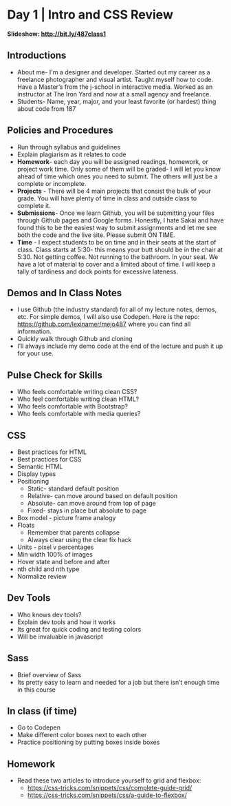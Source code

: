 # Day 1	 | Intro and CSS Review

**Slideshow: http://bit.ly/487class1**

## Introductions
* About me- I'm a designer and developer. Started out my career as a freelance photographer and visual artist. Taught myself how to code. Have a Master’s from the j-school in interactive media. Worked as an instructor at The Iron Yard and now at a small agency and freelance.
* Students- Name, year, major, and your least favorite (or hardest) thing about code from 187

## Policies and Procedures
* Run through syllabus and guidelines
* Explain plagiarism as it relates to code
* **Homework**- each day you will be assigned readings, homework, or project work time. Only some of them will be graded- I will let you know ahead of time which ones you need to submit. The others will just be a complete or incomplete.
* **Projects** - There will be 4 main projects that consist the bulk of your grade. You will have plenty of time in class and outside class to complete it.
* **Submissions**- Once we learn Github, you will be submitting your files through Github pages and Google forms. Honestly, I hate Sakai and have found this to be the easiest way to submit assignments and let me see both the code and the live site. Please submit ON TIME.
* **Time** - I expect students to be on time and in their seats at the start of class. Class starts at 5:30- this means your butt should be in the chair at 5:30. Not getting coffee. Not running to the bathroom. In your seat. We have a lot of material to cover and a limited about of time. I will keep a tally of tardiness and dock points for excessive lateness.

## Demos and In Class Notes
* I use Github (the industry standard) for all of my lecture notes, demos, etc. For simple demos, I will also use Codepen. Here is the repo: https://github.com/lexinamer/mejo487 where you can find all information.
* Quickly walk through Github and cloning
* I’ll always include my demo code at the end of the lecture and push it up for your use.

## Pulse Check for Skills
* Who feels comfortable writing clean CSS?
* Who feel comfortable writing clean HTML?
* Who feels comfortable with Bootstrap?
* Who feels comfortable with media queries?

## CSS
* Best practices for HTML
* Best practices for CSS
* Semantic HTML
* Display types
* Positioning
	* Static- standard default position
	* Relative- can move around based on default position
	* Absolute- can move around from top of page
	* Fixed- stays in place but absolute to page
* Box model - picture frame analogy
* Floats
	* Remember that parents collapse
	* Always clear using the clear fix hack
* Units - pixel v percentages
* Min width 100% of images
* Hover state and before and after
* nth child and nth type
* Normalize review

## Dev Tools
* Who knows dev tools?
* Explain dev tools and how it works
* Its great for quick coding and testing colors
* Will be invaluable in javascript

## Sass
* Brief overview of Sass
* Its pretty easy to learn and needed for a job but there isn’t enough time in this course

## In class (if time)
* Go to Codepen
* Make different color boxes next to each other  
* Practice positioning by putting boxes inside boxes

## Homework
* Read these two articles to introduce yourself to grid and flexbox:
	* https://css-tricks.com/snippets/css/complete-guide-grid/
	* https://css-tricks.com/snippets/css/a-guide-to-flexbox/
